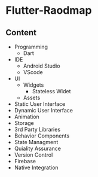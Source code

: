 # Flutter-Raodmap

## Content

* Programming
  * Dart 
* IDE
  * Android Studio
  * VScode
* UI
  * Widgets
     * Stateless Widet
  * Assets
* Static User Interface
* Dynamic User Interface
* Animation
* Storage
* 3rd Party Libraries
* Behavior Components
* State Managment
* Quiality Assurance
* Version Control
* Firebase
* Native Integration

